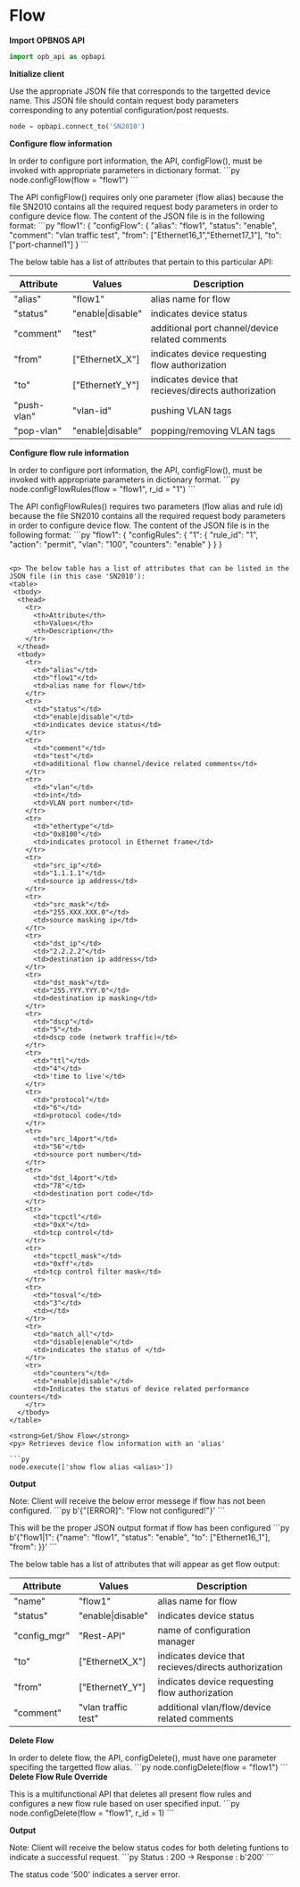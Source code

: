 # Flow

<strong>Import OPBNOS API</strong>

```py
import opb_api as opbapi
```

<strong>Initialize client</strong>
<p>Use the appropriate JSON file that corresponds to the targetted device name. This JSON file should contain request body parameters corresponding to any potential configuration/post requests.

```py
node = opbapi.connect_to('SN2010')
```

<strong>Configure flow information</strong>
<p>In order to configure port information, the API, configFlow(), must be invoked with appropriate parameters in dictionary format.
```py
node.configFlow(flow = "flow1")
```

<p> The API configFlow() requires only one parameter (flow alias) because the file SN2010 contains all the required request body parameters in order to configure device flow. The content of the JSON file is in the following format:
```py
        "flow1": {
                "configFlow": {
                        "alias": "flow1",
                        "status": "enable",
                        "comment": "vlan traffic test",
                        "from": ["Ethernet16_1","Ethernet17_1"],
                        "to": ["port-channel1"]
                }
```

<p> The below table has a list of attributes that pertain to this particular API:
<table>
 <tbody>
  <thead>
    <tr>
      <th>Attribute</th>
      <th>Values</th>
      <th>Description</th>
    </tr>
  </thead>
  <tbody>
    <tr>
      <td>"alias"</td>
      <td>"flow1"</td>
      <td>alias name for flow</td>
    </tr>
    <tr>
      <td>"status"</td>
      <td>"enable|disable"</td>
      <td>indicates device status</td>
    </tr>
    <tr>
      <td>"comment"</td>
      <td>"test"</td>
      <td>additional port channel/device related comments</td>
    </tr>
    <tr>
      <td>"from"</td>
      <td>["EthernetX_X"]</td>
      <td>indicates device requesting flow authorization</td>
    </tr>
    <tr>
      <td>"to"</td>
      <td>["EthernetY_Y"]</td>
      <td>indicates device that recieves/directs authorization</td>
    </tr>
    <tr>
      <td>"push-vlan"</td>
      <td>"vlan-id"</td>
      <td>pushing VLAN tags</td>
    </tr>
    <tr>
      <td>"pop-vlan"</td>
      <td>"enable|disable"</td>
      <td>popping/removing VLAN tags</td>
    </tr>
  </tbody>
</table>

<strong>Configure flow rule information</strong>
<p>In order to configure port information, the API, configFlow(), must be invoked with appropriate parameters in dictionary format.
```py
node.configFlowRules(flow = "flow1", r_id = "1")
```

<p> The API configFlowRules() requires two parameters (flow alias and rule id) because the file SN2010 contains all the required request body parameters in order to configure device flow. The content of the JSON file is in the following format:
```py
        "flow1": {
                "configRules": {
                        "1": {
                                "rule_id": "1",
                                "action": "permit",
                                "vlan": "100",
                                "counters": "enable"
                        }
		}
	}

```

<p> The below table has a list of attributes that can be listed in the JSON file (in this case 'SN2010'):
<table>
 <tbody>
  <thead>
    <tr>
      <th>Attribute</th>
      <th>Values</th>
      <th>Description</th>
    </tr>
  </thead>
  <tbody>
    <tr>
      <td>"alias"</td>
      <td>"flow1"</td>
      <td>alias name for flow</td>
    </tr>
    <tr>
      <td>"status"</td>
      <td>"enable|disable"</td>
      <td>indicates device status</td>
    </tr>
    <tr>
      <td>"comment"</td>
      <td>"test"</td>
      <td>additional flow channel/device related comments</td>
    </tr>
    <tr>
      <td>"vlan"</td>
      <td>int</td>
      <td>VLAN port number</td>
    </tr>
    <tr>
      <td>"ethertype"</td>
      <td>"0x8100"</td>
      <td>indicates protocol in Ethernet frame</td>
    </tr>
    <tr>
      <td>"src_ip"</td>
      <td>"1.1.1.1"</td>
      <td>source ip address</td>
    </tr>
    <tr>
      <td>"src_mask"</td>
      <td>"255.XXX.XXX.0"</td>
      <td>source masking ip</td>
    </tr>
    <tr>
      <td>"dst_ip"</td>
      <td>"2.2.2.2"</td>
      <td>destination ip address</td>
    </tr>
    <tr>
      <td>"dst_mask"</td>
      <td>"255.YYY.YYY.0"</td>
      <td>destination ip masking</td>
    </tr>
    <tr>
      <td>"dscp"</td>
      <td>"5"</td>
      <td>dscp code (network traffic)</td>
    </tr>
    <tr>
      <td>"ttl"</td>
      <td>"4"</td>
      <td>'time to live'</td>
    </tr>
    <tr>
      <td>"protocol"</td>
      <td>"6"</td>
      <td>protocol code</td>
    </tr>
    <tr>
      <td>"src_l4port"</td>
      <td>"56"</td>
      <td>source port number</td>
    </tr>
    <tr>
      <td>"dst_l4port"</td>
      <td>"78"</td>
      <td>destination port code</td>
    </tr>
    <tr>
      <td>"tcpctl"</td>
      <td>"0xX"</td>
      <td>tcp control</td>
    </tr>
    <tr>
      <td>"tcpctl_mask"</td>
      <td>"0xff"</td>
      <td>tcp control filter mask</td>
    </tr>
    <tr>
      <td>"tosval"</td>
      <td>"3"</td>
      <td></td>
    </tr>
    <tr>
      <td>"match_all"</td>
      <td>"disable|enable"</td>
      <td>indicates the status of </td>
    </tr>
    <tr>
      <td>"counters"</td>
      <td>"enable|disable"</td>
      <td>Indicates the status of device related performance counters</td>
    </tr>
  </tbody>
</table>

<strong>Get/Show Flow</strong>
<py> Retrieves device flow information with an 'alias'

```py
node.execute(['show flow alias <alias>'])
```
<strong>Output</strong>
<p> Note: Client will receive the below error messege if flow has not been configured.
```py
b'{"[ERROR]": "Flow not configured!"}'
```

<p> This will be the proper JSON output format if flow has been configured
```py
b'{"flow1|1": {"name": "flow1", "status": "enable", "to": ["Ethernet16_1"], "from": }}'
```

<p> The below table has a list of attributes that will appear as get flow output:
<table>
 <tbody>
  <thead>
    <tr>
      <th>Attribute</th>
      <th>Values</th>
      <th>Description</th>
    </tr>
  </thead>
  <tbody>
    <tr>
      <td>"name"</td>
      <td>"flow1"</td>
      <td>alias name for flow</td>
    </tr>
    <tr>
      <td>"status"</td>
      <td>"enable|disable"</td>
      <td>indicates device status</td>
    </tr>
    <tr>
      <td>"config_mgr"</td>
      <td>"Rest-API"</td>
      <td>name of configuration manager</td>
    </tr>
    <tr>
      <td>"to"</td>
      <td>["EthernetX_X"]</td>
      <td>indicates device that recieves/directs authorization</td>
    </tr>
    <tr>
      <td>"from"</td>
      <td>["EthernetY_Y"]</td>
      <td>indicates device requesting flow authorization</td>
    </tr>
    <tr>
      <td>"comment"</td>
      <td>"vlan traffic test"</td>
      <td>additional vlan/flow/device related comments</td>
    </tr>
  </tbody>
</table>

<strong>Delete Flow</strong>
<p>In order to delete flow, the API, configDelete(), must have one parameter specifing the targetted flow alias. 
```py
node.configDelete(flow = "flow1")
```
<strong>Delete Flow Rule Override</strong>
<p> This is a multifunctional API that deletes all present flow rules and configures a new flow rule based on user specified input.
```py
node.configDelete(flow = "flow1", r_id = 1)
```

<strong>Output</strong>
<p> Note: Client will receive the below status codes for both deleting funtions to indicate a successful request.
```py
Status : 200 -> Response : b'200'
```
<p> The status code '500' indicates a server error. 

